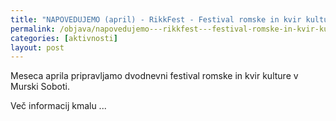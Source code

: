 ```yaml
---
title: "NAPOVEDUJEMO (april) - RikkFest - Festival romske in kvir kulture"
permalink: /objava/napovedujemo---rikkfest---festival-romske-in-kvir-kulture/
categories: [aktivnosti]
layout: post
---
```


Meseca aprila pripravljamo dvodnevni festival romske in kvir kulture v Murski Soboti.

Več informacij kmalu ...
